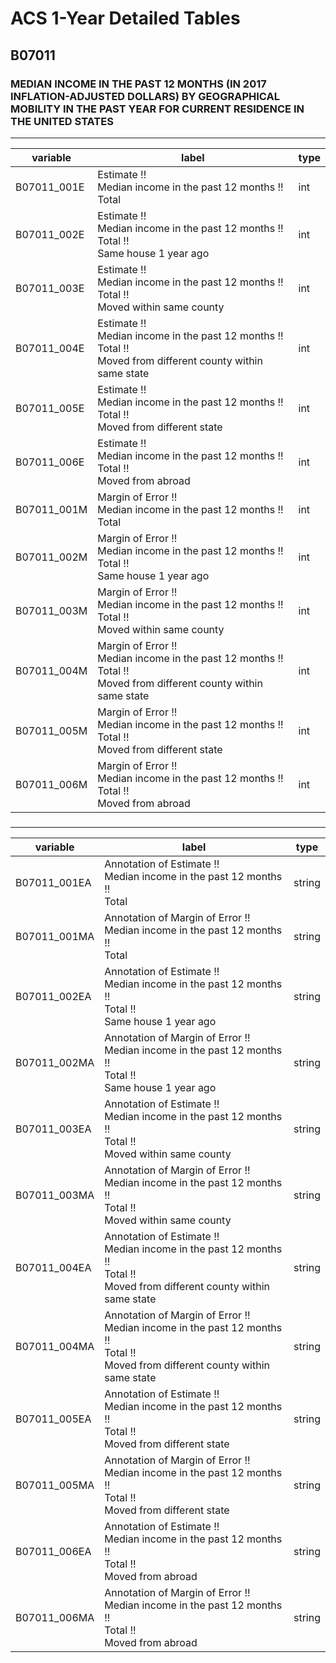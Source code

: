 # ACS 1-Year Detailed Tables

## B07011

### MEDIAN INCOME IN THE PAST 12 MONTHS (IN 2017 INFLATION-ADJUSTED DOLLARS) BY GEOGRAPHICAL MOBILITY IN THE PAST YEAR FOR CURRENT RESIDENCE IN THE UNITED STATES

___

| variable | label | type |
| ----- | ----- | ----- |
| B07011_001E | Estimate !!<br>Median income in the past 12 months !!<br>Total | int |
| B07011_002E | Estimate !!<br>Median income in the past 12 months !!<br>Total !!<br>Same house 1 year ago | int |
| B07011_003E | Estimate !!<br>Median income in the past 12 months !!<br>Total !!<br>Moved within same county | int |
| B07011_004E | Estimate !!<br>Median income in the past 12 months !!<br>Total !!<br>Moved from different county within same state | int |
| B07011_005E | Estimate !!<br>Median income in the past 12 months !!<br>Total !!<br>Moved from different state | int |
| B07011_006E | Estimate !!<br>Median income in the past 12 months !!<br>Total !!<br>Moved from abroad | int |
| B07011_001M | Margin of Error !!<br>Median income in the past 12 months !!<br>Total | int |
| B07011_002M | Margin of Error !!<br>Median income in the past 12 months !!<br>Total !!<br>Same house 1 year ago | int |
| B07011_003M | Margin of Error !!<br>Median income in the past 12 months !!<br>Total !!<br>Moved within same county | int |
| B07011_004M | Margin of Error !!<br>Median income in the past 12 months !!<br>Total !!<br>Moved from different county within same state | int |
| B07011_005M | Margin of Error !!<br>Median income in the past 12 months !!<br>Total !!<br>Moved from different state | int |
| B07011_006M | Margin of Error !!<br>Median income in the past 12 months !!<br>Total !!<br>Moved from abroad | int |
### 

___

| variable | label | type |
| ----- | ----- | ----- |
| B07011_001EA | Annotation of Estimate !!<br>Median income in the past 12 months !!<br>Total | string |
| B07011_001MA | Annotation of Margin of Error !!<br>Median income in the past 12 months !!<br>Total | string |
| B07011_002EA | Annotation of Estimate !!<br>Median income in the past 12 months !!<br>Total !!<br>Same house 1 year ago | string |
| B07011_002MA | Annotation of Margin of Error !!<br>Median income in the past 12 months !!<br>Total !!<br>Same house 1 year ago | string |
| B07011_003EA | Annotation of Estimate !!<br>Median income in the past 12 months !!<br>Total !!<br>Moved within same county | string |
| B07011_003MA | Annotation of Margin of Error !!<br>Median income in the past 12 months !!<br>Total !!<br>Moved within same county | string |
| B07011_004EA | Annotation of Estimate !!<br>Median income in the past 12 months !!<br>Total !!<br>Moved from different county within same state | string |
| B07011_004MA | Annotation of Margin of Error !!<br>Median income in the past 12 months !!<br>Total !!<br>Moved from different county within same state | string |
| B07011_005EA | Annotation of Estimate !!<br>Median income in the past 12 months !!<br>Total !!<br>Moved from different state | string |
| B07011_005MA | Annotation of Margin of Error !!<br>Median income in the past 12 months !!<br>Total !!<br>Moved from different state | string |
| B07011_006EA | Annotation of Estimate !!<br>Median income in the past 12 months !!<br>Total !!<br>Moved from abroad | string |
| B07011_006MA | Annotation of Margin of Error !!<br>Median income in the past 12 months !!<br>Total !!<br>Moved from abroad | string |

